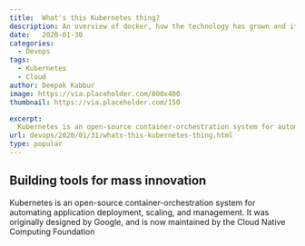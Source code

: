 ```yaml
---
title:  What's this Kubernetes thing?
description: An overview of docker, how the technology has grown and its readiness to be run in production
date:   2020-01-30
categories:
  - Devops
tags:
  - Kubernetes
  - Cloud
author: Deepak Kabbur
image: https://via.placeholder.com/800x400
thumbnail: https://via.placeholder.com/150

excerpt:
  Kubernetes is an open-source container-orchestration system for automating application deployment, scaling, and management. It was originally designed by Google...
url: devops/2020/01/31/whats-this-kubernetes-thing.html
type: popular
---
```


## Building tools for mass innovation
  Kubernetes is an open-source container-orchestration system for automating application deployment, scaling, and management. It was originally designed by Google, and is now maintained by the Cloud Native Computing Foundation
